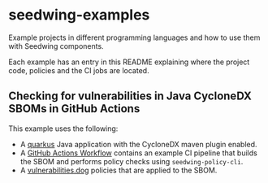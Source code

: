 # seedwing-examples

Example projects in different programming languages and how to use them with Seedwing components.

Each example has an entry in this README explaining where the project code, policies and the CI jobs are located.

## Checking for vulnerabilities in Java CycloneDX SBOMs in GitHub Actions

This example uses the following:

* A [quarkus](java) Java application with the CycloneDX maven plugin enabled.
* A [GitHub Actions Workflow](.github/workflows/java-ci.yaml#L15) contains an example CI pipeline that builds the SBOM and performs policy checks using `seedwing-policy-cli`.
* A [vulnerabilities.dog](policies/vulnerabilities.dog) policies that are applied to the SBOM.
